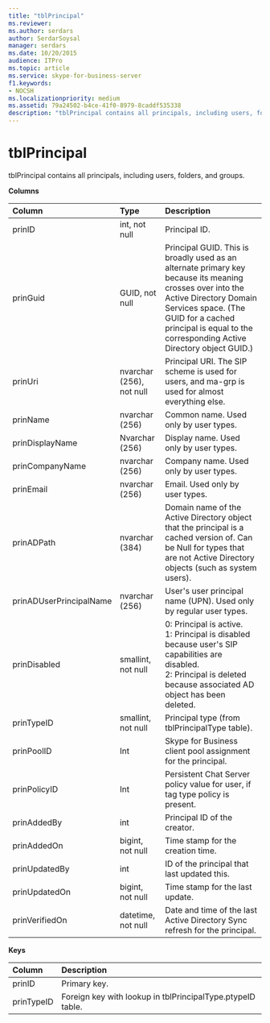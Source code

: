 ```yaml
---
title: "tblPrincipal"
ms.reviewer: 
ms.author: serdars
author: SerdarSoysal
manager: serdars
ms.date: 10/20/2015
audience: ITPro
ms.topic: article
ms.service: skype-for-business-server
f1.keywords:
- NOCSH
ms.localizationpriority: medium
ms.assetid: 79a24502-b4ce-41f0-8979-8caddf535338
description: "tblPrincipal contains all principals, including users, folders, and groups."
---
```


# tblPrincipal
 
tblPrincipal contains all principals, including users, folders, and groups.
  
**Columns**

|**Column**|**Type**|**Description**|
|:-----|:-----|:-----|
|prinID  <br/> |int, not null  <br/> |Principal ID.  <br/> |
|prinGuid  <br/> |GUID, not null  <br/> |Principal GUID. This is broadly used as an alternate primary key because its meaning crosses over into the Active Directory Domain Services space. (The GUID for a cached principal is equal to the corresponding Active Directory object GUID.)  <br/> |
|prinUri  <br/> |nvarchar (256), not null  <br/> |Principal URI. The SIP scheme is used for users, and ma-grp is used for almost everything else.  <br/> |
|prinName  <br/> |nvarchar (256)  <br/> |Common name. Used only by user types.  <br/> |
|prinDisplayName  <br/> |Nvarchar (256)  <br/> |Display name. Used only by user types.  <br/> |
|prinCompanyName  <br/> |nvarchar (256)  <br/> |Company name. Used only by user types.  <br/> |
|prinEmail  <br/> |nvarchar (256)  <br/> |Email. Used only by user types.  <br/> |
|prinADPath  <br/> |nvarchar (384)  <br/> |Domain name of the Active Directory object that the principal is a cached version of. Can be Null for types that are not Active Directory objects (such as system users).  <br/> |
|prinADUserPrincipalName  <br/> |nvarchar (256)  <br/> |User's user principal name (UPN). Used only by regular user types.  <br/> |
|prinDisabled  <br/> |smallint, not null  <br/> | 0: Principal is active. <br/>  1: Principal is disabled because user's SIP capabilities are disabled. <br/>  2: Principal is deleted because associated AD object has been deleted. <br/> |
|prinTypeID  <br/> |smallint, not null  <br/> |Principal type (from tblPrincipalType table).  <br/> |
|prinPoolID  <br/> |Int  <br/> |Skype for Business client pool assignment for the principal.  <br/> |
|prinPolicyID  <br/> |Int  <br/> |Persistent Chat Server policy value for user, if tag type policy is present.  <br/> |
|prinAddedBy  <br/> |int  <br/> |Principal ID of the creator.  <br/> |
|prinAddedOn  <br/> |bigint, not null  <br/> |Time stamp for the creation time.  <br/> |
|prinUpdatedBy  <br/> |int  <br/> |ID of the principal that last updated this.  <br/> |
|prinUpdatedOn  <br/> |bigint, not null  <br/> |Time stamp for the last update.  <br/> |
|prinVerifiedOn  <br/> |datetime, not null  <br/> |Date and time of the last Active Directory Sync refresh for the principal.  <br/> |
   
**Keys**

|**Column**|**Description**|
|:-----|:-----|
|prinID  <br/> |Primary key.  <br/> |
|prinTypeID  <br/> |Foreign key with lookup in tblPrincipalType.ptypeID table.  <br/> |
   

